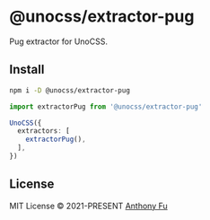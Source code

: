 # @unocss/extractor-pug

Pug extractor for UnoCSS.

## Install

```bash
npm i -D @unocss/extractor-pug
```

```ts
import extractorPug from '@unocss/extractor-pug'

UnoCSS({
  extractors: [
    extractorPug(),
  ],
})
```

## License

MIT License &copy; 2021-PRESENT [Anthony Fu](https://github.com/antfu)
